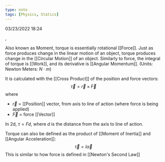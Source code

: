 ```yaml
---
type: note
tags: [Physics, Statics]
---
```

03/23/2022 18:24

 , 

Also known as Moment, torque is essentially rotational [[Force]]. Just as force produces change in the linear motion of an object, torque produces change in the [[Circular Motion]] of an object. Similarly to force, the integral of torque is [[Work]], and its derivative is [[Angular Momentum]]. (Units: Newton Meters: $N\cdot m$)

It is calculated with the [[Cross Product]] of the position and force vectors:
$$
\vec{\tau}=\vec{r}\times\vec{F}
$$
where
- $\vec{r}$ = [[Position]] vector, from axis to line of action (where force is being applied)
- $\vec{F}$ = force [[Vector]]

In 2d, $\tau = Fd$, where $d$ is the distance from the axis to line of action.

Torque can also be defined as the product of [[Moment of Inertia]] and [[Angular Acceleration]]:
$$
\vec{\tau}=I\vec{\alpha}
$$
This is similar to how force is defined in [[Newton's Second Law]] 